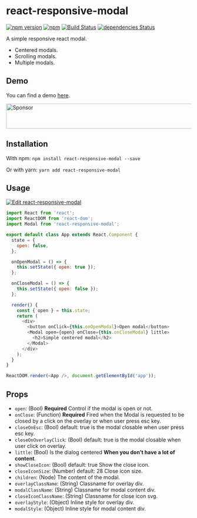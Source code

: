 # react-responsive-modal

[![npm version](https://badge.fury.io/js/react-responsive-modal.svg)](https://badge.fury.io/js/react-responsive-modal)
[![npm](https://img.shields.io/npm/dm/react-responsive-modal.svg)](https://www.npmjs.com/package/react-responsive-modal)
[![Build Status](https://travis-ci.org/pradel/react-responsive-modal.svg?branch=master)](https://travis-ci.org/pradel/react-responsive-modal)
[![dependencies Status](https://david-dm.org/pradel/react-responsive-modal/status.svg)](https://david-dm.org/pradel/react-responsive-modal)

A simple responsive react modal.
- Centered modals.
- Scrolling modals.
- Multiple modals.

## Demo

You can find a demo [here](https://react-responsive-modal.leopradel.com/).

<a target='_blank' rel='nofollow' href='https://app.codesponsor.io/link/TPcxj3ZMAXdSxzhvJ7SzjaQY/pradel/react-responsive-modal'>
  <img alt='Sponsor' width='888' height='68' src='https://app.codesponsor.io/embed/TPcxj3ZMAXdSxzhvJ7SzjaQY/pradel/react-responsive-modal.svg' />
</a>

## Installation

With npm: `npm install react-responsive-modal --save`

Or with yarn: `yarn add react-responsive-modal`

## Usage

[![Edit react-responsive-modal](https://codesandbox.io/static/img/play-codesandbox.svg)](https://codesandbox.io/s/9jxp669j2o)

```javascript
import React from 'react';
import ReactDOM from 'react-dom';
import Modal from 'react-responsive-modal';

export default class App extends React.Component {
  state = {
    open: false,
  };

  onOpenModal = () => {
    this.setState({ open: true });
  };

  onCloseModal = () => {
    this.setState({ open: false });
  };

  render() {
    const { open } = this.state;
    return (
      <div>
        <button onClick={this.onOpenModal}>Open modal</button>
        <Modal open={open} onClose={this.onCloseModal} little>
          <h2>Simple centered modal</h2>
        </Modal>
      </div>
    );
  }
}

ReactDOM.render(<App />, document.getElementById('app'));
```

## Props

- `open`: (Bool) __Required__ Control if the modal is open or not.
- `onClose`: (Function) __Required__ Fired when the Modal is requested to be closed by a click on the overlay or when user press esc key.
- `closeOnEsc`: (Bool) default: true is the modal closable when user press esc key.
- `closeOnOverlayClick`: (Bool) default: true is the modal closable when user click on overlay.
- `little`: (Bool) Is the dialog centered __When you don't have a lot of content__.
- `showCloseIcon`: (Bool) default: true Show the close icon.
- `closeIconSize`: (Number) default: 28 Close icon size.
- `children`: (Node) The content of the modal.
- `overlayClassName`: (String) Classname for overlay div.
- `modalClassName`: (String) Classname for modal content div.
- `closeIconClassName`: (String) Classname for close icon svg.
- `overlayStyle`: (Object) Inline style for overlay div.
- `modalStyle`: (Object) Inline style for modal content div.
